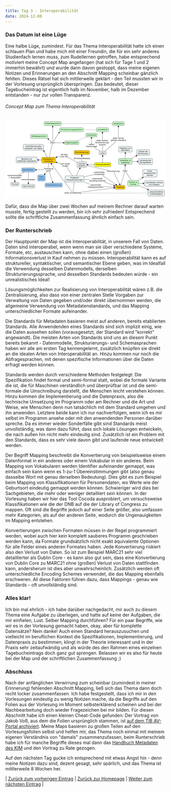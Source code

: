 ```yaml
---
title: Tag 3 - Interoperabilität
date: 2024-12-08
---
```


### Das Datum ist eine Lüge

Eine halbe Lüge, zumindest. Für das Thema Interoperabilität hatte ich einen schlauen Plan und habe mich mit einer Freundin, die für ein sehr anderes Studienfach lernen muss, zum Rudellernen getroffen, habe entsprechend motiviert meine Concept Map angefangen (hat sich für Tage 1 und 2 immerhin bewährt) und wurde dann davon gestoppt, dass meine eigenen Notizen und Erinnerungen an den Abschnitt Mapping scheinbar gänzlich fehlten. Dieses Rätsel hat sich mittlerweile geklärt - den Teil mussten wir in der Vorlesung ursprünglich überspringen. Das bedeutet, dieser Tagebucheintrag ist eigentlich halb im November, halb im Dezember entstanden - nur zur vollen Transparenz.

###### Concept Map zum Thema Interoperabilität

![Concept Map](https://raw.githubusercontent.com/piaspios/datenformate/refs/heads/master/assets/images/cmapinteroperabilitaet.png)

Dafür, dass die Map über zwei Wochen auf meinem Rechner darauf warten musste, fertig gestellt zu werden, bin ich sehr zufrieden! Entsprechend sollte die schriftliche Zusammenfassung ähnlich einfach sein.

### Der Runterschrieb

Der Hauptpunkt der Map ist die Interoperabilität, in unserem Fall von Daten. Daten sind interoperabel, wenn wenn man sie über verschiedene Systeme, Formate, etc, austauschen kann, ohne dabei einen (großen) Informationsverlust in Kauf nehmen zu müssen. Interoperabilität kann es auf struktureller, syntaktischer, und semantischer Ebene geben, was im Idealfall die Verwendung desselben Datenmodells, derselben Strukturierungssprache, und desselben Standards bedeuten würde - ein unrealistisches Ideal!

Lösungsmöglichkeiten zur Realisierung von Interoperabilität wären z.B. die Zentralisierung, also dass von einer zentralen Stelle Vorgaben zur Verwaltung von Daten gegeben und/oder direkt übernommen werden, die allgemeine Verwendung von Metadatenstandards, und das Mapping unterschiedlicher Formate aufeinander.

Die Standards für Metadaten basieren meist auf anderen, bereits etablierten Standards. Alle Anwendenden eines Standards sind sich implizit einig, wie die Daten aussehen sollen (vorausgesetzt, der Standard wird "korrekt" angewandt). Die meisten Arten von Standards sind uns an diesem Punkt bereits bekannt - Datenmodelle, Strukturierungs- und Schemasprachen haben wir alle am ersten Tag kennengelernt, zusätzlich knüpfen sie direkt an die idealen Arten von Interoperabilität an. Hinzu kommen nur noch die Abfragesprachen, mit denen spezifische Informationen über die Daten erfragt werden können.

Standards werden durch verschiedene Methoden festgelegt: Die Spezifikation findet formal und semi-formal statt, wobei die formale Variante die ist, die für Maschinen verständlich und überprüfbar ist und die semi-formale die Umschreibung darstellt, die Menschen leicht verstehen können. Hinzu kommen die Implementierung und die Datenpraxis, also die technische Umsetzung im Programm oder am Rechner und die Art und Weise, wie Menschen denn nun tatsächlich mit dem Standard umgehen und ihn anwenden. Letztere beide kann ich nur nachverfolgen, wenn ich es mir selbst im Programm ansehe oder mit den anwendenden Personen darüber spreche. Da es immer wieder Sonderfälle gibt sind Standards meist unvollständig, was dann dazu führt, dass sich lokale Lösungen entwickeln, die nach außen hin nicht mehr eindeutig sind. Zusätzlich ist ein Problem mit den Standards, dass es sehr viele davon gibt und laufende neue entwickelt werden.

Der Begriff Mapping beschreibt die Konvertierung von beispielsweise einem Datenformat in ein anderes oder einem Vokabular in ein anderes. Beim Mapping von Vokabularen werden Identifier aufeinander gemappt, was einfach sein kann wenn es 1-zu-1 Übereinstimmungen gibt (also genau dasselbe Wort mit genau derselben Bedeutung). Dies gibt es zum Beispiel beim Mapping von Klassifikationen für Personendaten, wo Werte wie der Geburtsort eindeutig gemappt werden können. Schwieriger wird dies bei Sachgebieten, die mehr oder weniger detailliert sein können. In der Vorlesung haben wir hier das Tool Cocoda ausprobiert, um versuchsweise Klassifikationen wie die der DNB auf die der Library of Congress zu mappen. Oft sind die Begriffe jedoch auf einer Seite größer, also umfassen mehr Kategorien, als auf der anderen Seite, wodurch die Ungenauigkeiten im Mapping entstehen.

Konvertierungen zwischen Formaten müssen in der Regel programmiert werden, wobei auch hier kein komplett sauberes Programm geschrieben werden kann, da Formate grundsätzlich nicht exakt äquivalente Optionen für alle Felder eines anderen Formates haben. Jede Konvertierung riskiert also den Verlust von Daten. So ist zum Beispiel MARC21 sehr viel detaillierter als Dublin Core - es kann also gut sein, dass eine Konvertierung von Dublin Core zu MARC21 ohne (großen) Verlust von Daten stattfinden kann, andersherum ist dies aber unwahrscheinlich. Zusätzlich werden oft unterschiedliche Encoding Schemes verwendet, die das Mapping ebenfalls erschweren. All diese Faktoren führen dazu, dass Mappings - genau wie Standards - oft unvollständig sind.

### Alles klar!

Ich bin mal ehrlich - ich habe darüber nachgedacht, mir auch zu diesem Thema eine Aufgabe zu überlegen, und hatte auf keine der Aufgaben, die mir einfielen, Lust. Selber Mapping durchführen? Für ein paar Begriffe, wie wir es in der Vorlesung gemacht haben, okay, aber für komplette Datensätze? Nein danke! Auch einen Standard herauszusuchen und vielleicht im beruflichen Kontext die Spezifikationen, Implementierung, und Datenpraxis zu bestimmen, klingt in der Theorie interessant und in der Praxis sehr zeitaufwändig und als würde des den Rahmen eines einzelnen Tagebucheintrags doch ganz gut sprengen. Belassen wir es also für heute bei der Map und der schriftlichen Zusammenfassung ;)

### Abschluss

Nach der anfänglichen Verwirrung zum scheinbar (zumindest in meiner Erinnerung) fehlenden Abschnitt Mapping, ließ sich das Thema dann doch recht locker zusammenfassen. Ich habe festgestellt, dass ich mir in den Vorlesungen eindeutig zu wenig Notizen mache, da die Begriffe auf den Folien aus der Vorlesung im Moment selbsterklärend scheinen und bei der Nachbearbeitung doch wieder Fragezeichen bei mir bilden. Für diesen Abschnitt habe ich einen kleinen Cheat-Code gefunden: Der Vortrag von Jakob Voß, aus dem die Folien ursprünglich stammen, ist [auf dem TIB AV-Portal archiviert](https://av.tib.eu/media/53543). Meine Maps basieren zu großen Teilen auf den Vorlesungsfolien selbst und helfen mir, das Thema noch einmal mit meinem eigenen Verständnis von "damals" zusammenzufassen, beim Runterschrieb habe ich für manche Begriffe dieses mal dann das [Handbuch Metadaten des KIM](https://dini.de/ag/standards/dokumente) und den Vortrag zu Rate gezogen.

Auf den nächsten Tag gucke ich entsprechend mit etwas Angst hin - denn meine Notizen dazu sind, dezent gesagt, sehr spärlich, und das Thema ist mittlerweile 8 Wochen her.

| [Zurück zum vorherigen Eintrag](https://piaspios.github.io/datenformate/2024/11/14/tag2.html) | [Zurück zur Homepage](https://piaspios.github.io/datenformate/) | [Weiter zum nächsten Eintrag](https://piaspios.github.io/datenformate/2024/12/14/tag4.html) |
